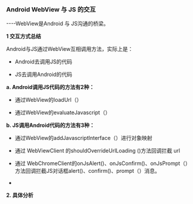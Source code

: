 ### Android WebView 与 JS 的交互

----WebView是Android 与 JS沟通的桥梁。

**1 交互方式总结**

Android与JS通过WebView互相调用方法，实际上是：

- Android去调用JS的代码

- JS去调用Android的代码

**a. Android调用JS代码的方法有2种：**

- 通过WebView的loadUrl（）

- 通过WebView的evaluateJavascript（）

**b. JS调用Android代码的方法有3种：**

- 通过WebView的addJavascriptInterface（）进行对象映射

- 通过 WebViewClient 的shouldOverrideUrlLoading ()方法回调拦截 url

- 通过 WebChromeClient的onJsAlert()、onJsConfirm()、onJsPrompt（）方法回调拦截JS对话框alert()、confirm()、prompt（）消息。
- 

**2. 具体分析**